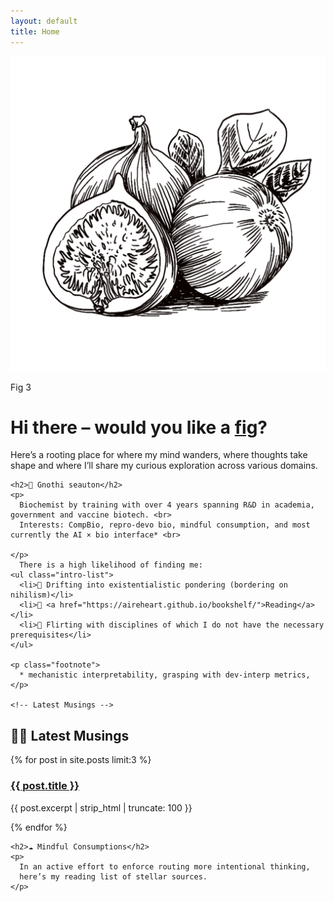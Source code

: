 ```yaml
---
layout: default
title: Home
---
```


<div class="landing-container">
  <div class="landing-left">
    <img src="/assets/images/fig.png" alt="Fig illustration" class="fig-img">
    <p class="fig-caption">Fig 3</p>
  </div>

  <div class="landing-right">
    <h1>Hi there – would you like a <a href="https://www.whatshouldireadnext.com/quotes/sylvia-plath-i-saw-my-life-branching">fig</a>?</h1>
    <p class="intro-text">
      Here’s a rooting place for where my mind wanders, where thoughts take shape
      and where I’ll share my curious exploration across various domains.
    </p>

    <h2>📜 Gnothi seauton</h2>
    <p>
      Biochemist by training with over 4 years spanning R&D in academia, government and vaccine biotech. <br>
      Interests: CompBio, repro-devo bio, mindful consumption, and most currently the AI × bio interface* <br>
      
    </p>
      There is a high likelihood of finding me:
    <ul class="intro-list">
      <li>🌊 Drifting into existentialistic pondering (bordering on nihilism)</li>
      <li>📖 <a href="https://aireheart.github.io/bookshelf/">Reading</a></li>
      <li>🧪 Flirting with disciplines of which I do not have the necessary prerequisites</li>
    </ul>

    <p class="footnote">
      * mechanistic interpretability, grasping with dev-interp metrics,
    </p>

    <!-- Latest Musings -->
  <div class="posts-section">
    <h2>✍🏽 Latest Musings</h2>
    {% for post in site.posts limit:3 %}
      <div class="post-preview">
        <h3><a href="{{ post.url }}">{{ post.title }}</a></h3>
        <p>{{ post.excerpt | strip_html | truncate: 100 }}</p>
      </div>
    {% endfor %}
  </div>
  

    <h2>☁️ Mindful Consumptions</h2>
    <p>
      In an active effort to enforce routing more intentional thinking,
      here’s my reading list of stellar sources.
    </p>
  </div>
</div>

